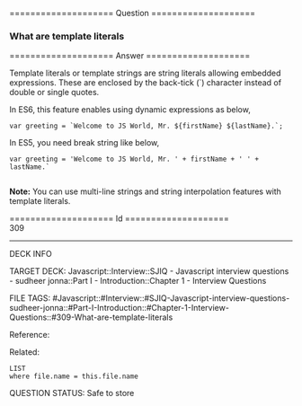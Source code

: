 ==================== Question ====================  

### What are template literals  

==================== Answer ====================  

Template literals or template strings are string literals allowing embedded expressions. These are enclosed by the back-tick (`) character instead of double or single quotes.

In ES6, this feature enables using dynamic expressions as below,

<!-- codeblock-start -->
<pre><code class="hljs language-javascript"><span class="hljs-keyword">var</span> greeting = <span class="hljs-string">`Welcome to JS World, Mr. <span class="hljs-subst">${firstName}</span> <span class="hljs-subst">${lastName}</span>.`</span>;
</code></pre>
<!-- codeblock-end -->

In ES5, you need break string like below,

<!-- codeblock-start -->
<pre><code class="hljs language-javascript"><span class="hljs-keyword">var</span> greeting = <span class="hljs-string">'Welcome to JS World, Mr. '</span> + firstName + <span class="hljs-string">' '</span> + lastName.<span class="hljs-string">`

</span></code></pre>
<!-- codeblock-end -->

**Note:** You can use multi-line strings and string interpolation features with template literals.

==================== Id ====================  
309

---

DECK INFO

TARGET DECK: Javascript::Interview::SJIQ - Javascript interview questions - sudheer jonna::Part I - Introduction::Chapter 1 - Interview Questions

FILE TAGS: #Javascript::#Interview::#SJIQ-Javascript-interview-questions-sudheer-jonna::#Part-I-Introduction::#Chapter-1-Interview-Questions::#309-What-are-template-literals

Reference:

Related:

```dataview
LIST
where file.name = this.file.name
```

QUESTION STATUS: Safe to store
